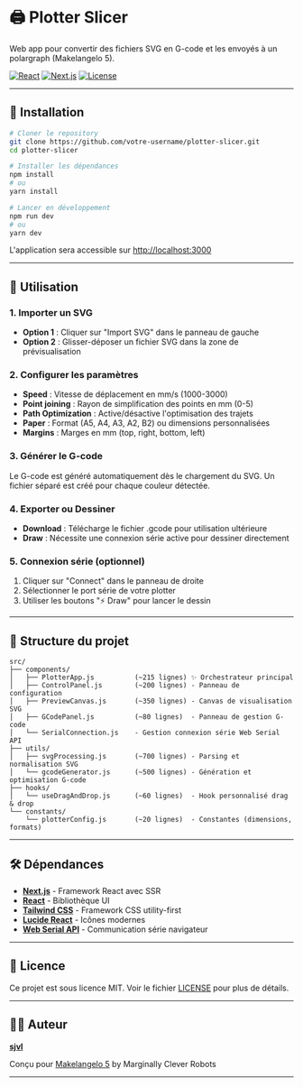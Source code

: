 # 🖨️ Plotter Slicer

Web app pour convertir des fichiers SVG en G-code et les envoyés à un polargraph (Makelangelo 5).

[![React](https://img.shields.io/badge/React-18.x-blue.svg)](https://reactjs.org/)
[![Next.js](https://img.shields.io/badge/Next.js-14.x-black.svg)](https://nextjs.org/)
[![License](https://img.shields.io/badge/license-MIT-green.svg)](LICENSE)

---

## 🚀 Installation
```bash
# Cloner le repository
git clone https://github.com/votre-username/plotter-slicer.git
cd plotter-slicer

# Installer les dépendances
npm install
# ou
yarn install

# Lancer en développement
npm run dev
# ou
yarn dev
```

L'application sera accessible sur [http://localhost:3000](http://localhost:3000)

---

## 📖 Utilisation

### 1. Importer un SVG
- **Option 1** : Cliquer sur "Import SVG" dans le panneau de gauche
- **Option 2** : Glisser-déposer un fichier SVG dans la zone de prévisualisation

### 2. Configurer les paramètres
- **Speed** : Vitesse de déplacement en mm/s (1000-3000)
- **Point joining** : Rayon de simplification des points en mm (0-5)
- **Path Optimization** : Active/désactive l'optimisation des trajets
- **Paper** : Format (A5, A4, A3, A2, B2) ou dimensions personnalisées
- **Margins** : Marges en mm (top, right, bottom, left)

### 3. Générer le G-code
Le G-code est généré automatiquement dès le chargement du SVG.
Un fichier séparé est créé pour chaque couleur détectée.

### 4. Exporter ou Dessiner
- **Download** : Télécharge le fichier .gcode pour utilisation ultérieure
- **Draw** : Nécessite une connexion série active pour dessiner directement

### 5. Connexion série (optionnel)
1. Cliquer sur "Connect" dans le panneau de droite
2. Sélectionner le port série de votre plotter
3. Utiliser les boutons "⚡ Draw" pour lancer le dessin

---

## 🔧 Structure du projet
```
src/
├── components/
│   ├── PlotterApp.js          (~215 lignes) ✨ Orchestrateur principal
│   ├── ControlPanel.js        (~200 lignes) - Panneau de configuration
│   ├── PreviewCanvas.js       (~350 lignes) - Canvas de visualisation SVG
│   ├── GCodePanel.js          (~80 lignes)  - Panneau de gestion G-code
│   └── SerialConnection.js    - Gestion connexion série Web Serial API
├── utils/
│   ├── svgProcessing.js       (~700 lignes) - Parsing et normalisation SVG
│   └── gcodeGenerator.js      (~500 lignes) - Génération et optimisation G-code
├── hooks/
│   └── useDragAndDrop.js      (~60 lignes)  - Hook personnalisé drag & drop
└── constants/
    └── plotterConfig.js       (~20 lignes)  - Constantes (dimensions, formats)
```

---

## 🛠️ Dépendances

- **[Next.js](https://nextjs.org/)** - Framework React avec SSR
- **[React](https://reactjs.org/)** - Bibliothèque UI
- **[Tailwind CSS](https://tailwindcss.com/)** - Framework CSS utility-first
- **[Lucide React](https://lucide.dev/)** - Icônes modernes
- **[Web Serial API](https://developer.mozilla.org/en-US/docs/Web/API/Web_Serial_API)** - Communication série navigateur

---

## 📄 Licence

Ce projet est sous licence MIT. Voir le fichier [LICENSE](LICENSE) pour plus de détails.

---

## 👨‍💻 Auteur

**[sjvl](https://sjvl.notion.site/)**

Conçu pour [Makelangelo 5](https://www.marginallyclever.com/) by Marginally Clever Robots

---